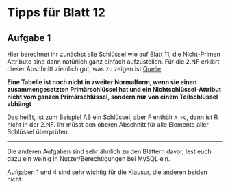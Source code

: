 # Tipps für Blatt 12

## Aufgabe 1

Hier berechnet ihr zunächst alle Schlüssel wie auf Blatt 11, die Nicht-Primen Attribute sind dann natürlich ganz einfach aufzustellen.
Für die 2.NF erklärt dieser Abschnitt ziemlich gut, was zu zeigen ist [Quelle](https://www.sql-und-xml.de/sql-tutorial/zweite-normalform-funktionale-abhaengigkeit.html):

__Eine Tabelle ist noch nicht in zweiter Normalform, wenn sie einen zusammengesetzten Primärschlüssel hat und ein Nichtschlüssel-Attribut nicht vom ganzen Primärschlüssel, sondern nur von einem Teilschlüssel abhängt__

Das heißt, ist zum Beispiel AB ein Schlüssel, aber F enthält `A->C`, dann ist R nicht in der 2.NF. Ihr müsst den oberen Abschnitt für alle Elemente aller Schlüssel überprüfen.

<hr>

Die anderen Aufgaben sind sehr ähnlich zu den Blättern davor, lest euch dazu ein weinig in Nutzer/Berechtigungen bei MySQL ein.

Aufgaben 1 und 4 sind sehr wichtig für die Klausur, die anderen beiden nicht.
